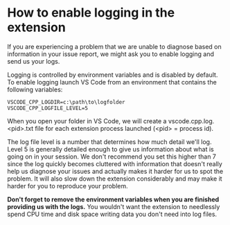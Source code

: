 # How to enable logging in the extension

If you are experiencing a problem that we are unable to diagnose based on information in your issue report, we might ask you to enable logging and send us your logs.

Logging is controlled by environment variables and is disabled by default. To enable logging launch VS Code from an environment that contains the following variables:

```
VSCODE_CPP_LOGDIR=c:\path\to\logfolder
VSCODE_CPP_LOGFILE_LEVEL=5
```

When you open your folder in VS Code, we will create a vscode.cpp.log.\<pid\>.txt file for each extension process launched (\<pid\> = process id).

The log file level is a number that determines how much detail we'll log. Level 5 is generally detailed enough to give us information about what is going on in your session. We don't recommend you set this higher than 7 since the log quickly becomes cluttered with information that doesn't really help us diagnose your issues and actually makes it harder for us to spot the problem. It will also slow down the extension considerably and may make it harder for you to reproduce your problem.

**Don't forget to remove the environment variables when you are finished providing us with the logs.** You wouldn't want the extension to needlessly spend CPU time and disk space writing data you don't need into log files.
